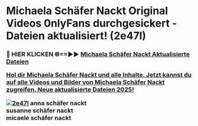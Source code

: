 # Michaela Schäfer Nackt Original Videos 0nlyFans durchgesickert - Dateien aktualisiert! (2e47l)

<h3>🔴 HIER KLICKEN 🌐==►► <a href="https://tinyurl.com/h6vf6nb8" rel="nofollow">Michaela Schäfer Nackt Aktualisierte Dateien

Hol dir Michaela Schäfer Nackt und alle Inhalte. Jetzt kannst du auf alle Videos und Bilder von Michaela Schäfer Nackt zugreifen. Neue aktualisierte Dateien 2025!

[![2e47l](https://i.imgur.com/sD4kR3V.gif)](https://tinyurl.com/h6vf6nb8)
anna schäfer nackt<br>
susanne schäfer nackt<br>
micaele schäfer nackt